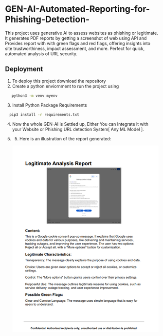 # GEN-AI-Automated-Reporting-for-Phishing-Detection-
This project uses generative AI to assess websites as phishing or legitimate. It generates PDF reports by getting a screenshot of web using API and Provides report with with green flags and red flags, offering insights into site trustworthiness, impact assessment, and more. Perfect for quick, automated analysis of URL security.

## Deployment

1. To deploy this project download the repository
2. Create a python enviornment to run the project using 
```bash
   python3 -m venv myenv 
```
3. Install Python Package Requirements
```bash
  pip3 install -r requirements.txt
```
4. Now the whole GEN-AI is Settled up, Either You can Integrate it with your Website or Phishing URL detection System[ Any ML Model ].
5. 5. Here is an illustration of the report generated:

   ![Report Example](image.png)
